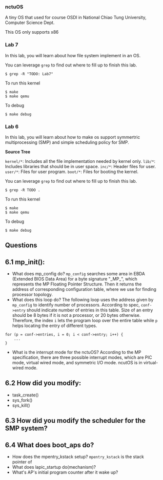 ### nctuOS

A tiny OS that used for course OSDI in National Chiao Tung University, Computer Science Dept.

This OS only supports x86
### Lab 7

In this lab, you will learn about how file system implement in an OS.

You can leverage `grep` to find out where to fill up to finish this lab.

`$ grep -R "TODO: Lab7"`

To run this kernel

    $ make
    $ make qemu

To debug

    $ make debug

### Lab 6

In this lab, you will learn about how to make os support symmertric multiprocessing (SMP) and simple scheduling policy for SMP.

**Source Tree**

`kernel/*`: Includes all the file implementation needed by kernel only.
`lib/*`: Includes libraries that should be in user space.
`inc/*`: Header files for user.
`user/*`: Files for user program.
`boot/*`: Files for booting the kernel.

You can leverage `grep` to find out where to fill up to finish this lab.

`$ grep -R TODO .`

To run this kernel

    $ make
    $ make qemu

To debug

    $ make debug

## Questions
## 6.1 mp_init():
* What does mp_config do?
    `mp_config` searches some area in EBDA (Extended BIOS Data Area) for a byte signature "\_MP_", which represents the MP Floating Pointer Structure. Then it returns the address of corresponding configuration table, where we use for finding processor topology.
* What does this loop do?
    The following loop uses the address given by `mp_config` to identify number of processors. According to spec, `conf->entry` should indicate number of entries in this table. Size of an entry should be 8 bytes if it is not a processor, or 20 bytes otherwise. Therefore, the index `i` lets the program loop over the entire table while `p` helps locating the entry of different types. 
```clike
for (p = conf->entries, i = 0; i < conf->entry; i++) {
    ...
}
```

* What is the interrupt mode for the nctuOS?
    According to the MP specification, there are three possible interrupt modes, which are PIC mode, virtual wired mode, and symmetric I/O mode. ncutOS is in virtual-wired mode.

## 6.2 How did you modify:
* task_create()
* sys_fork()
* sys_kill()
 
## 6.3 How did you modify the scheduler for the SMP system?

## 6.4 What does boot_aps do?
* How does the mpentry_kstack setup?
    `mpentry_kstack` is the stack pointer of 
* What does lapic_startup do(mechanism)?
* What's AP's initial program counter after it wake up?
